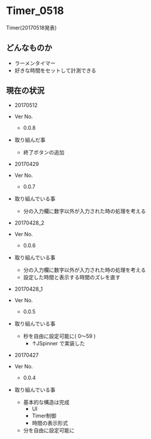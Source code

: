 # Timer_0518
Timer(20170518発表)

## どんなものか
- ラーメンタイマー
- 好きな時間をセットして計測できる

## 現在の状況
- 20170512
- Ver No.
    - 0.0.8
- 取り組んだ事
	- 終了ボタンの追加

- 20170429
- Ver No.
    - 0.0.7
- 取り組んでいる事
	- 分の入力欄に数字以外が入力された時の処理を考える

- 20170428_2
- Ver No.
    - 0.0.6
- 取り組んでいる事
	- 分の入力欄に数字以外が入力された時の処理を考える
	- 設定した時間と表示する時間のズレを直す

- 20170428_1
- Ver No.
    - 0.0.5
- 取り組んでいる事
	- 秒を自由に設定可能に( 0～59 )
		- ↑JSpinner で実装した

- 20170427
- Ver No.
    - 0.0.4
- 取り組んでいる事
	- 基本的な構造は完成
		- UI
		- Timer制御
		- 時間の表示形式
	- 分を自由に設定可能に
